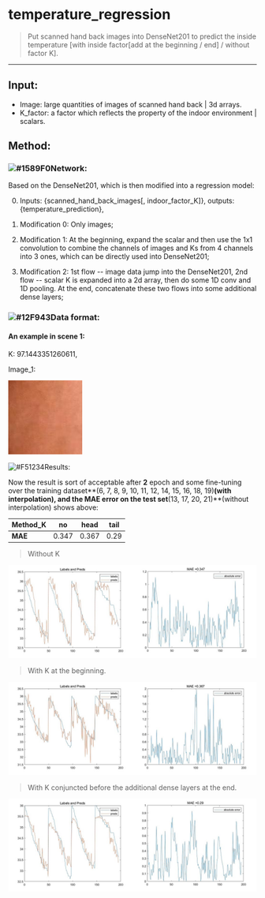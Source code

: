 # temperature_regression
> Put scanned hand back images into DenseNet201 to predict the inside temperature [with inside factor[add at the beginning / end] / without factor K].

---

## Input:

+ Image: large quantities of images of scanned hand back | 3d arrays.
+ K_factor: a factor which reflects the property of the indoor environment | scalars.

## Method:

### ![#1589F0](https://placehold.it/15/1589F0/000000?text=+)Network:

Based on the DenseNet201, which is then modified into a regression model:

0. Inputs: {scanned_hand_back_images[, indoor_factor_K]}, outputs:{temperature_prediction},

1. Modification 0: Only images;
2. Modification 1: At the beginning, expand the scalar and then use the 1x1 convolution to combine the channels of images and Ks from 4 channels into 3 ones, which can be directly used into DenseNet201;
3. Modification 2: 1st flow -- image data jump into the DenseNet201, 2nd flow -- scalar K is expanded into a 2d array, then do some 1D conv and 1D pooling. At the end, concatenate these two flows into some additional dense layers;

### ![#12F943](https://placehold.it/15/12F943/000000?text=+)Data format:

#### An example in scene 1:

K: 97.1443351260611,

Image_1:

![hand_1_1](./images/1_1_1.jpg)

![#F51234](https://placehold.it/15/F51234/000000?text=+)Results:

Now the result is sort of acceptable after **2** epoch and some fine-tuning over the training dataset**(6, 7, 8, 9, 10, 11, 12, 14, 15, 16, 18, 19)**(with interpolation), and the MAE error on the test set**(13, 17, 20, 21)**(without interpolation) shows above:

| Method_K | no    | head  | tail |
| -------- | ----- | ----- | ---- |
| **MAE**  | 0.347 | 0.367 | 0.29 |



> Without K

![DenseNet201_no_K_MAE_0.347_labels_and_preds_AE](./images/DenseNet201_no_K_MAE_0.347_labels_and_preds_AE.jpg)

>  With K at the beginning.

![DenseNet201_head_K_MAE_0.367_labels_and_preds_AE](./images/DenseNet201_head_K_MAE_0.367_labels_and_preds_AE.jpg)

> With K conjuncted before the additional dense layers at the end.

![DenseNet201_tail_K_MAE_0.29_labels_and_preds_AE](./images/DenseNet201_tail_K_MAE_0.29_labels_and_preds_AE.jpg)

